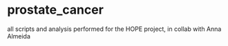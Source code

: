 # prostate_cancer
all scripts and analysis performed for the HOPE project, in collab with Anna Almeida
